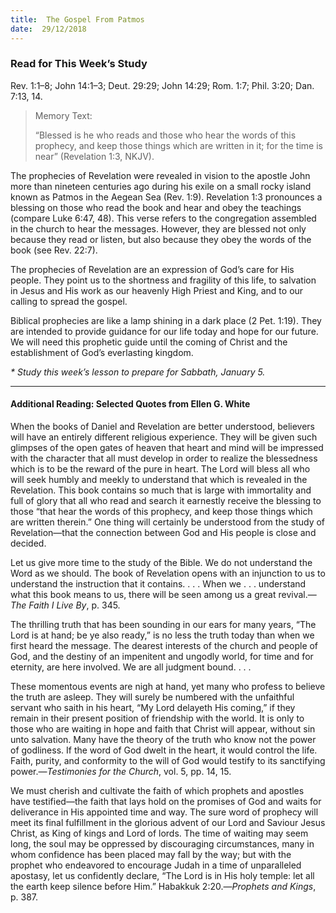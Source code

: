 ```yaml
---
title:  The Gospel From Patmos
date:  29/12/2018
---
```


### Read for This Week’s Study
Rev. 1:1–8; John 14:1–3; Deut. 29:29; John 14:29; Rom. 1:7; Phil. 3:20; Dan. 7:13, 14.

> <p>Memory Text:</p>
> “Blessed is he who reads and those who hear the words of this prophecy, and keep those things which are written in it; for the time is near” (Revelation 1:3, NKJV).

The prophecies of Revelation were revealed in vision to the apostle John more than nineteen centuries ago during his exile on a small rocky island known as Patmos in the Aegean Sea (Rev. 1:9). Revelation 1:3 pronounces a blessing on those who read the book and hear and obey the teachings (compare Luke 6:47, 48). This verse refers to the congregation assembled in the church to hear the messages. However, they are blessed not only because they read or listen, but also because they obey the words of the book (see Rev. 22:7).

The prophecies of Revelation are an expression of God’s care for His people. They point us to the shortness and fragility of this life, to salvation in Jesus and His work as our heavenly High Priest and King, and to our calling to spread the gospel.

Biblical prophecies are like a lamp shining in a dark place (2 Pet. 1:19). They are intended to provide guidance for our life today and hope for our future. We will need this prophetic guide until the coming of Christ and the establishment of God’s everlasting kingdom.

_* Study this week’s lesson to prepare for Sabbath, January 5._

---

#### Additional Reading: Selected Quotes from Ellen G. White

When the books of Daniel and Revelation are better understood, believers will have an entirely different religious experience. They will be given such glimpses of the open gates of heaven that heart and mind will be impressed with the character that all must develop in order to realize the blessedness which is to be the reward of the pure in heart. The Lord will bless all who will seek humbly and meekly to understand that which is revealed in the Revelation. This book contains so much that is large with immortality and full of glory that all who read and search it earnestly receive the blessing to those “that hear the words of this prophecy, and keep those things which are written therein.” One thing will certainly be understood from the study of Revelation—that the connection between God and His people is close and decided.  

Let us give more time to the study of the Bible. We do not understand the Word as we should. The book of Revelation opens with an injunction to us to understand the instruction that it contains. . . . When we . . . understand what this book means to us, there will be seen among us a great revival.—_The Faith I Live By_, p. 345. 

The thrilling truth that has been sounding in our ears for many years, “The Lord is at hand; be ye also ready,” is no less the truth today than when we first heard the message. The dearest interests of the church and people of God, and the destiny of an impenitent and ungodly world, for time and for eternity, are here involved. We are all judgment bound. . . . 

These momentous events are nigh at hand, yet many who profess to believe the truth are asleep. They will surely be numbered with the unfaithful servant who saith in his heart, “My Lord delayeth His coming,” if they remain in their present position of friendship with the world. It is only to those who are waiting in hope and faith that Christ will appear, without sin unto salvation. Many have the theory of the truth who know not the power of godliness. If the word of God dwelt in the heart, it would control the life. Faith, purity, and conformity to the will of God would testify to its sanctifying power.—_Testimonies for the Church_, vol. 5, pp. 14, 15. 

We must cherish and cultivate the faith of which prophets and apostles have testified—the faith that lays hold on the promises of God and waits for deliverance in His appointed time and way. The sure word of prophecy will meet its final fulfillment in the glorious advent of our Lord and Saviour Jesus Christ, as King of kings and Lord of lords. The time of waiting may seem long, the soul may be oppressed by discouraging circumstances, many in whom confidence has been placed may fall by the way; but with the prophet who endeavored to encourage Judah in a time of unparalleled apostasy, let us confidently declare, “The Lord is in His holy temple: let all the earth keep silence before Him.” Habakkuk 2:20.—_Prophets and Kings_, p. 387.